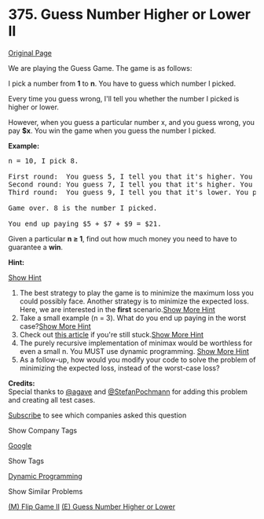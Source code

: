 # 375. Guess Number Higher or Lower II

[Original Page](https://leetcode.com/problems/guess-number-higher-or-lower-ii/)

We are playing the Guess Game. The game is as follows:

I pick a number from **1** to **n**. You have to guess which number I picked.

Every time you guess wrong, I'll tell you whether the number I picked is higher or lower.

However, when you guess a particular number x, and you guess wrong, you pay **$x**. You win the game when you guess the number I picked.

**Example:**

<pre>n = 10, I pick 8.

First round:  You guess 5, I tell you that it's higher. You pay $5.
Second round: You guess 7, I tell you that it's higher. You pay $7.
Third round:  You guess 9, I tell you that it's lower. You pay $9.

Game over. 8 is the number I picked.

You end up paying $5 + $7 + $9 = $21.
</pre>

Given a particular **n ≥ 1**, find out how much money you need to have to guarantee a **win**.

**Hint:**

[Show Hint](#)

1.  The best strategy to play the game is to minimize the maximum loss you could possibly face. Another strategy is to minimize the expected loss. Here, we are interested in the **first** scenario.[Show More Hint](#)
2.  Take a small example (n = 3). What do you end up paying in the worst case?[Show More Hint](#)
3.  Check out [this article](https://en.wikipedia.org/wiki/Minimax) if you're still stuck.[Show More Hint](#)
4.  The purely recursive implementation of minimax would be worthless for even a small n. You MUST use dynamic programming. [Show More Hint](#)
5.  As a follow-up, how would you modify your code to solve the problem of minimizing the expected loss, instead of the worst-case loss?

**Credits:**  
Special thanks to [@agave](https://leetcode.com/agave/) and [@StefanPochmann](https://leetcode.com/stefanpochmann/) for adding this problem and creating all test cases.

<div>

[Subscribe](/subscribe/) to see which companies asked this question

</div>

<div>

<div id="company_tags" class="btn btn-xs btn-warning">Show Company Tags</div>

<span class="hidebutton">[Google](/company/google/)</span></div>

<div>

<div id="tags" class="btn btn-xs btn-warning">Show Tags</div>

<span class="hidebutton">[Dynamic Programming](/tag/dynamic-programming/)</span></div>

<div>

<div id="similar" class="btn btn-xs btn-warning">Show Similar Problems</div>

<span class="hidebutton">[(M) Flip Game II](/problems/flip-game-ii/) [(E) Guess Number Higher or Lower](/problems/guess-number-higher-or-lower/)</span></div>